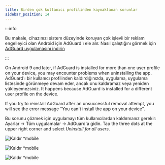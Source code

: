 ```yaml
---
title: Birden çok kullanıcı profilinden kaynaklanan sorunlar
sidebar_position: 14
---
```


:::info

Bu makale, cihazınızı sistem düzeyinde koruyan çok işlevli bir reklam engelleyici olan Android için AdGuard'ı ele alır. Nasıl çalıştığını görmek için [AdGuard uygulamasını indirin](https://adguard.com/download.html?auto=true)

:::

On Android 9 and later, if AdGuard is installed for more than one user profile on your device, you may encounter problems when uninstalling the app. AdGuard'ı bir kullanıcı profilinden kaldırdığınızda, uygulama, uygulama listesinde görünmeye devam eder, ancak onu kaldıramaz veya yeniden yükleyemezsiniz. It happens because AdGuard is installed for a different user profile on the device.

If you try to reinstall AdGuard after an unsuccessful removal attempt, you will see the error message "You can't install the app on your device".

Bu sorunu çözmek için uygulamayı tüm kullanıcılardan kaldırmanız gerekir: Ayarlar → Tüm uygulamalar → AdGuard'a gidin. Tap the three dots at the upper right corner and select *Uninstall for all users*.

![Kaldır *mobile](https://cdn.adtidy.org/public/Adguard/kb/android/multiple_users/uninst_en.png)

![Kaldır *mobile](https://cdn.adtidy.org/public/Adguard/kb/android/multiple_users/uninst2_en.png)

![Kaldır *mobile](https://cdn.adtidy.org/content/kb/ad_blocker/android/solving_problems/multiple-profiles-issue/uninst3_en.png)
